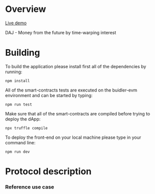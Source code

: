 # Overview

<a href="https://daj.kubawo.now.sh/" target="_blank">Live demo</a>

DAJ - Money from the future by time-warping interest

# Building

To build the application please install first all of the dependencies by running:

    npm install

All of the smart-contracts tests are executed on the buidler-evm environment and can be started by typing:

    npm run test

Make sure that all of the smart-contracts are compiled before trying to deploy the dApp:

    npx truffle compile

To deploy the front-end on your local machine please type in your command line:

    npm run dev


# Protocol description


### Reference use case

